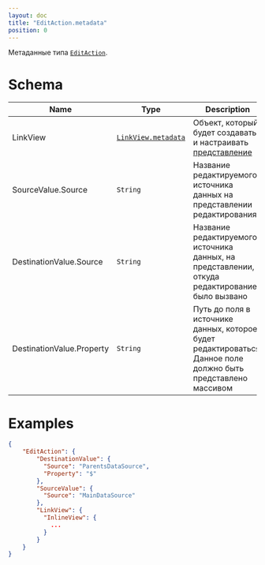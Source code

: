 ```yaml
---
layout: doc
title: "EditAction.metadata"
position: 0
---
```


Метаданные типа [`EditAction`](../).

# Schema

|Name|Type|Description|
|----|----|-----------|
|LinkView|[`LinkView.metadata`](../../../Elements/View/LinkView/LinkView.metadata/)|Объект, который будет создавать и настраивать [представление](../../../Elements/View/)|
|SourceValue.Source|`String`|Название редактируемого источника данных на представлении редактирования|
|DestinationValue.Source|`String`|Название редактируемого источника данных, на представлении, откуда редактирование было вызвано|
|DestinationValue.Property|`String`|Путь до поля в источнике данных, которое будет редактироваться. Данное поле должно быть представлено массивом|


# Examples

```json
{
	"EditAction": {
		"DestinationValue": {
		  "Source": "ParentsDataSource",
		  "Property": "$"
		},
		"SourceValue": {
		  "Source": "MainDataSource"
		},
		"LinkView": {
		  "InlineView": {
		    ...
		  }
		}
	}
}
```